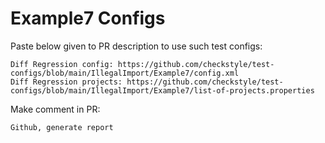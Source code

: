 # Example7 Configs
Paste below given to PR description to use such test configs:
```
Diff Regression config: https://github.com/checkstyle/test-configs/blob/main/IllegalImport/Example7/config.xml
Diff Regression projects: https://github.com/checkstyle/test-configs/blob/main/IllegalImport/Example7/list-of-projects.properties
```
Make comment in PR:
```
Github, generate report
```
